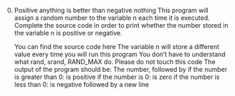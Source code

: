 0. Positive anything is better than negative nothing
	This program will assign a random number to the variable n each time it is executed. 
	Complete the source code in order to print whether the number stored in the variable n is positive or negative.

	You can find the source code here
	The variable n will store a different value every time you will run this program
	You don’t have to understand what rand, srand, RAND_MAX do. Please do not touch this code
	The output of the program should be:
	The number, followed by
	if the number is greater than 0: is positive
	if the number is 0: is zero
	if the number is less than 0: is negative
	followed by a new line

